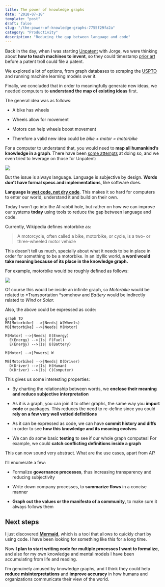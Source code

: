 ```yaml
---
title: The power of knowledge graphs
date: "2018-07-18"
template: "post"
draft: false
slug: "/the-power-of-knowledge-graphs-7755f29fa2a"
category: "Productivity"
description: "Reducing the gap between language and code"
---
```


Back in the day, when I was starting [Unpatent](https://blog.unpatent.co/introducing-unpatent-e9ec7b980986) with Jorge, we were thinking about **how to teach machines to invent**, so they could timestamp [prior art](https://en.wikipedia.org/wiki/Prior_art) before a patent troll could file a patent.

We explored a lot of options, from graph databases to scraping the [USPTO](https://www.uspto.gov/) and running machine learning models over it.

Finally, we concluded that in order to meaningfully generate new ideas, we needed computers to **understand the map of existing ideas** first.

The general idea was as follows:

* A bike has wheels

* Wheels allow for movement

* Motors can help wheels boost movement

* Therefore a valid new idea could be *bike + motor = motorbike*

For a computer to understand that, you would need to **map all humankind’s knowledge in a graph**. There have been [some attempts](https://en.wikipedia.org/wiki/Cyc) at doing so, and we even tried to leverage on those for Unpatent:

![](https://cdn-images-1.medium.com/max/2048/1*8v20riQ1mTQ2DtyKYCozYA.png)

But the issue is always language. Language is subjective by design. **Words don’t have formal specs and implementations**, like software does.

**Language is [wet code, not dry code](http://unenumerated.blogspot.com/2006/11/wet-code-and-dry.html)**. This makes it so hard for computers to enter our world, understand it and build on their own.

Today I won’t go into the AI rabbit hole, but rather on how we can improve our systems **today** using tools to reduce the gap between language and code.

Currently, Wikipedia defines motorbike as:
> A motorcycle, often called a bike, motorbike, or cycle, is a two- or three-wheeled motor vehicle

This doesn’t tell us much, specially about what it needs to be in place in order for something to be a motorbike. In an idyllic world, **a word would take meaning because of its place in the knowledge graph.**

For example, motorbike would be roughly defined as follows:

![](https://cdn-images-1.medium.com/max/2000/1*IZ11zX-6SC0AcbM_1zz4ZQ.png)

Of course this would be inside an infinite graph, so *Motorbike* would be related to *Transportation *somehow and *Battery* would be indirectly related to *Wind* or *Solar.*

Also, the above could be expressed as code:

    graph TD
    MB[Motorbike] -->|Needs| W(Wheels)
    MB[Motorbike] -->|Needs| M(Motor)

    M(Motor) -->|Needs| E(Energy)
      E(Energy) -->|Is| F(Fuel)
      E(Energy) -->|Is| B(Battery)

    M(Motor) -->|Powers| W

    MB[Motorbike] -->|Needs| D(Driver)
      D(Driver) -->|Is| H(Human)
      D(Driver) -->|Is| C(Computer)

This gives us some interesting properties:

* By charting the relationship between words, we **enclose their meaning and reduce subjective interpretation**

* As it is a graph, you can join it to other graphs, the same way you **import code** or packages. This reduces the need to re-define since you could **rely on a few very well vetted definitions**

* As it can be expressed as code, we can have **commit history and diffs** in order to see **how this knowledge and its meaning evolves**

* We can do some basic **testing** to see if our whole graph computes! For example, we could **catch conflicting definitions inside a graph**

This can now sound very abstract. What are the use cases, apart from AI?

I’ll enumerate a few:

* Formalize **governance processes**, thus increasing transparency and reducing subjectivity

* Write down company processes, to **summarize flows** in a concise manner

* **Graph out the values or the manifesto of a community**, to make sure it always follows them

## Next steps

I just discovered **[Mermaid](https://mermaidjs.github.io/)**, which is a tool that allows to quickly chart by using code. I have been looking for something like this for a long time.

Now **I plan to start writing code for multiple processes I want to formalize**, and also for my own knowledge and mental models I have been accumulating from life and reading.

I’m genuinely amused by knowledge graphs, and I think they could help **reduce misinterpretations** and **improve accuracy** in how humans and organizations communicate their view of the world.
